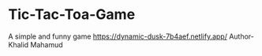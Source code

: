 # Tic-Tac-Toa-Game
A simple and funny game https://dynamic-dusk-7b4aef.netlify.app/
Author- Khalid Mahamud
